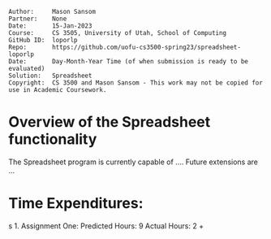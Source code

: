 ```
Author:     Mason Sansom
Partner:    None
Date:       15-Jan-2023
Course:     CS 3505, University of Utah, School of Computing
GitHub ID:  loporlp
Repo:       https://github.com/uofu-cs3500-spring23/spreadsheet-loporlp
Date:       Day-Month-Year Time (of when submission is ready to be evaluated)
Solution:   Spreadsheet
Copyright:  CS 3500 and Mason Sansom - This work may not be copied for use in Academic Coursework.
```

# Overview of the Spreadsheet functionality

The Spreadsheet program is currently capable of ....  Future extensions are ...

# Time Expenditures:
s
    1. Assignment One:   Predicted Hours:          9       Actual Hours:   2 + 